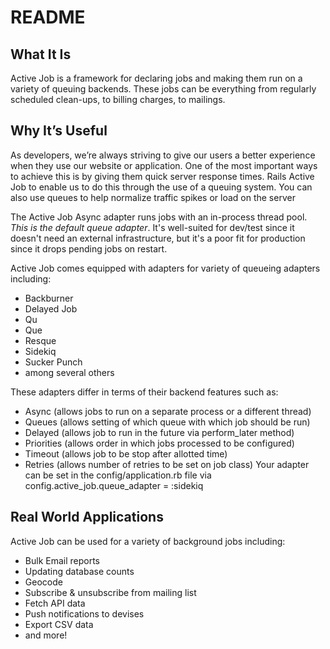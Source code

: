 # README


## What It Is
Active Job is a framework for declaring jobs and making them run on a variety of queuing backends. These jobs can be everything from regularly scheduled clean-ups, to billing charges, to mailings.

## Why It’s Useful
As developers, we’re always striving to give our users a better experience when they use our website or application. One of the most important ways to achieve this is by giving them quick server response times. Rails Active Job to enable us to do this through the use of a queuing system. You can also use queues to help normalize traffic spikes or load on the server

The Active Job Async adapter runs jobs with an in-process thread pool.
*This is the default queue adapter*. It's well-suited for dev/test since it doesn't need an external infrastructure, but it's a poor fit for production since it drops pending jobs on restart.

Active Job comes equipped with adapters for variety of queueing adapters including:
* Backburner
* Delayed Job
* Qu
* Que
* Resque
* Sidekiq
* Sucker Punch
* among several others

These adapters differ in terms of their backend features such as:
* Async (allows jobs to run on a separate process or a different thread)
* Queues (allows setting of which queue with which job should be run)
* Delayed (allows job to run in the future via perform_later method)
* Priorities (allows order in which jobs processed to be configured)
* Timeout (allows job to be stop after allotted time)
* Retries (allows number of retries to be set on job class)
Your adapter can be set in the config/application.rb file via 
  config.active_job.queue_adapter = :sidekiq

## Real World Applications
Active Job can be used for a variety of background jobs including:
* Bulk Email reports
* Updating database counts
* Geocode
* Subscribe & unsubscribe from mailing list
* Fetch API data
* Push notifications to devises
* Export CSV data
* and more!
